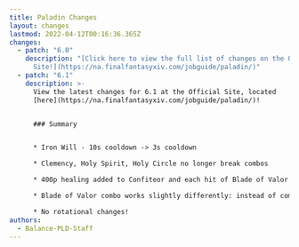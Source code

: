 ```yaml
---
title: Paladin Changes
layout: changes
lastmod: 2022-04-12T00:16:36.365Z
changes:
  - patch: "6.0"
    description: "[Click here to view the full list of changes on the Official
      Site!](https://na.finalfantasyxiv.com/jobguide/paladin/)"
  - patch: "6.1"
    description: >-
      View the latest changes for 6.1 at the Official Site, located
      [here](https://na.finalfantasyxiv.com/jobguide/paladin/)!


      ### Summary


      * Iron Will - 10s cooldown -> 3s cooldown

      * Clemency, Holy Spirit, Holy Circle no longer break combos

      * 400p healing added to Confiteor and each hit of Blade of Valor combo

      * Blade of Valor combo works slightly differently: instead of comboing off of Confiteor directly, it becomes available for use whenever Requiescat ends (either the buff timing out or upon using Confiteor). This likely means that other actions can be used between Confiteor and Blade of Faith

      * No rotational changes!
authors:
  - Balance-PLD-Staff
---
```


